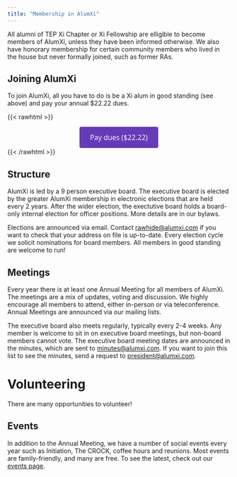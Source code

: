 ```yaml
---
title: "Membership in AlumXi"
---
```


All alumni of TEP Xi Chapter or Xi Fellowship are elligible to become
members of AlumXi, unless they have been informed otherwise. We also
have honorary membership for certain community members who lived in
the house but never formally joined, such as former RAs.

## Joining AlumXi

To join AlumXi, all you have to do is be a Xi alum in good standing (see
above) and pay your annual \$22.22 dues.

{{< rawhtml >}}

<div style="text-align:center">
<a id='gfm-charity-donate-link' style='background-color:#673ab7; color: white; border-radius: 4px; padding: 12px 24px; display: inline-block; text-decoration: none; vertical-align: middle; font-size: 16px; font-family: Open Sans,sans-serif; line-height: 24px' role='button' href='https://charity.gofundme.com/o/en/campaign/alumxi-annual-dues-2021'>Pay dues ($22.22)</a>
</div>
{{< /rawhtml >}}

## Structure

AlumXi is led by a 9 person executive board. The executive board is
elected by the greater AlumXi membership in electronic elections that
are held every 2 years. After the wider election, the exectutive board
holds a board-only internal election for officer positions. More
details are in our bylaws.

Elections are announced via email. Contact rawhide@alumxi.com if you
want to check that your address on file is up-to-date. Every election
cycle we solicit nominations for board members. All members in good
standing are welcome to run!

## Meetings

Every year there is at least one Annual Meeting for all members of
AlumXi. The meetings are a mix of updates, voting and discussion. We
highly encourage all members to attend, either in-person or via
teleconference. Annual Meetings are announced via our mailing lists.

The executive board also meets regularly, typically every 2-4
weeks. Any member is welcome to sit in on executive board meetings,
but non-board members cannot vote. The executive board meeting dates
are announced in the minutes, which are sent to minutes@alumxi.com. If
you want to join this list to see the minutes, send a request to
president@alumxi.com.

# Volunteering

There are many opportunities to volunteer!

## Events

In addition to the Annual Meeting, we have a number of social events
every year such as Initiation, The CROCK, coffee hours and
reunions. Most events are family-friendly, and many are free. To see
the latest, check out our [events page](../../events/current).
